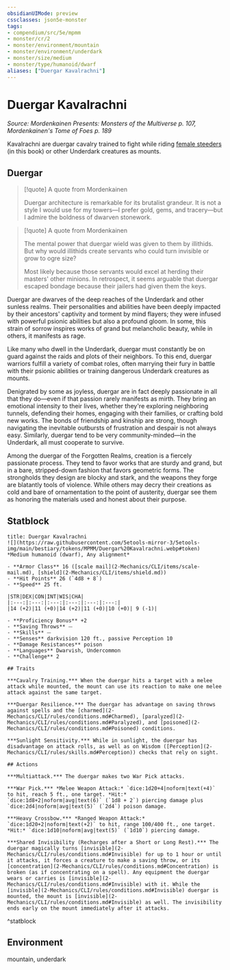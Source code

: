 ```yaml
---
obsidianUIMode: preview
cssclasses: json5e-monster
tags:
- compendium/src/5e/mpmm
- monster/cr/2
- monster/environment/mountain
- monster/environment/underdark
- monster/size/medium
- monster/type/humanoid/dwarf
aliases: ["Duergar Kavalrachni"]
---
```

# Duergar Kavalrachni
*Source: Mordenkainen Presents: Monsters of the Multiverse p. 107, Mordenkainen's Tome of Foes p. 189*  

Kavalrachni are duergar cavalry trained to fight while riding [female steeders](2-Mechanics/CLI/bestiary/monstrosity/female-steeder-mpmm.md) (in this book) or other Underdark creatures as mounts.

## Duergar

> [!quote] A quote from Mordenkainen  
> 
> Duergar architecture is remarkable for its brutalist grandeur. It is not a style I would use for my towers—I prefer gold, gems, and tracery—but I admire the boldness of dwarven stonework.

> [!quote] A quote from Mordenkainen  
> 
> The mental power that duergar wield was given to them by illithids. But why would illithids create servants who could turn invisible or grow to ogre size?
> 
> Most likely because those servants would excel at herding their masters' other minions. In retrospect, it seems arguable that duergar escaped bondage because their jailers had given them the keys.

Duergar are dwarves of the deep reaches of the Underdark and other sunless realms. Their personalities and abilities have been deeply impacted by their ancestors' captivity and torment by mind flayers; they were infused with powerful psionic abilities but also a profound gloom. In some, this strain of sorrow inspires works of grand but melancholic beauty, while in others, it manifests as rage.

Like many who dwell in the Underdark, duergar must constantly be on guard against the raids and plots of their neighbors. To this end, duergar warriors fulfill a variety of combat roles, often marrying their fury in battle with their psionic abilities or training dangerous Underdark creatures as mounts.

Denigrated by some as joyless, duergar are in fact deeply passionate in all that they do—even if that passion rarely manifests as mirth. They bring an emotional intensity to their lives, whether they're exploring neighboring tunnels, defending their homes, engaging with their families, or crafting bold new works. The bonds of friendship and kinship are strong, though navigating the inevitable outbursts of frustration and despair is not always easy. Similarly, duergar tend to be very community-minded—in the Underdark, all must cooperate to survive.

Among the duergar of the Forgotten Realms, creation is a fiercely passionate process. They tend to favor works that are sturdy and grand, but in a bare, stripped-down fashion that favors geometric forms. The strongholds they design are blocky and stark, and the weapons they forge are blatantly tools of violence. While others may decry their creations as cold and bare of ornamentation to the point of austerity, duergar see them as honoring the materials used and honest about their purpose.

## Statblock

```ad-statblock
title: Duergar Kavalrachni
![](https://raw.githubusercontent.com/5etools-mirror-3/5etools-img/main/bestiary/tokens/MPMM/Duergar%20Kavalrachni.webp#token)
*Medium humanoid (dwarf), Any alignment*

- **Armor Class** 16 ([scale mail](2-Mechanics/CLI/items/scale-mail.md), [shield](2-Mechanics/CLI/items/shield.md))
- **Hit Points** 26 (`4d8 + 8`)
- **Speed** 25 ft.

|STR|DEX|CON|INT|WIS|CHA|
|:---:|:---:|:---:|:---:|:---:|:---:|
|14 (+2)|11 (+0)|14 (+2)|11 (+0)|10 (+0)| 9 (-1)|

- **Proficiency Bonus** +2
- **Saving Throws** ⏤
- **Skills** ⏤
- **Senses** darkvision 120 ft., passive Perception 10
- **Damage Resistances** poison
- **Languages** Dwarvish, Undercommon
- **Challenge** 2

## Traits

***Cavalry Training.*** When the duergar hits a target with a melee attack while mounted, the mount can use its reaction to make one melee attack against the same target.

***Duergar Resilience.*** The duergar has advantage on saving throws against spells and the [charmed](2-Mechanics/CLI/rules/conditions.md#Charmed), [paralyzed](2-Mechanics/CLI/rules/conditions.md#Paralyzed), and [poisoned](2-Mechanics/CLI/rules/conditions.md#Poisoned) conditions.

***Sunlight Sensitivity.*** While in sunlight, the duergar has disadvantage on attack rolls, as well as on Wisdom ([Perception](2-Mechanics/CLI/rules/skills.md#Perception)) checks that rely on sight.

## Actions

***Multiattack.*** The duergar makes two War Pick attacks.

***War Pick.*** *Melee Weapon Attack:* `dice:1d20+4|noform|text(+4)` to hit, reach 5 ft., one target. *Hit:* `dice:1d8+2|noform|avg|text(6)` (`1d8 + 2`) piercing damage plus `dice:2d4|noform|avg|text(5)` (`2d4`) poison damage.

***Heavy Crossbow.*** *Ranged Weapon Attack:* `dice:1d20+2|noform|text(+2)` to hit, range 100/400 ft., one target. *Hit:* `dice:1d10|noform|avg|text(5)` (`1d10`) piercing damage.

***Shared Invisibility (Recharges after a Short or Long Rest).*** The duergar magically turns [invisible](2-Mechanics/CLI/rules/conditions.md#Invisible) for up to 1 hour or until it attacks, it forces a creature to make a saving throw, or its [concentration](2-Mechanics/CLI/rules/conditions.md#Concentration) is broken (as if concentrating on a spell). Any equipment the duergar wears or carries is [invisible](2-Mechanics/CLI/rules/conditions.md#Invisible) with it. While the [invisible](2-Mechanics/CLI/rules/conditions.md#Invisible) duergar is mounted, the mount is [invisible](2-Mechanics/CLI/rules/conditions.md#Invisible) as well. The invisibility ends early on the mount immediately after it attacks.
```
^statblock

## Environment

mountain, underdark